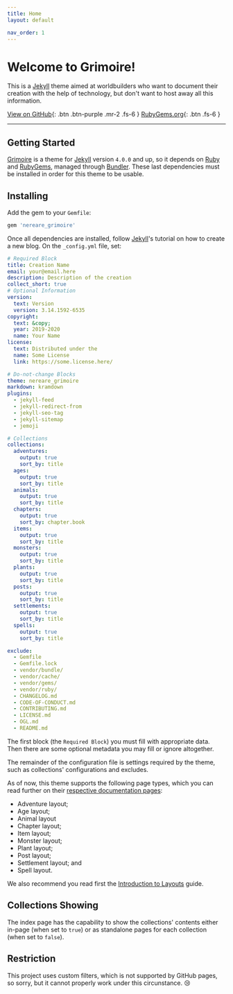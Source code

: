 ```yaml
---
title: Home
layout: default

nav_order: 1
---
```


# Welcome to Grimoire!

<p class="fs-6">This is a <a href="//jekyllrb.com">Jekyll</a> theme aimed at worldbuilders who want to document their creation with the help of technology, but don't want to host away all this information.</p>

[View on GitHub](https://github.com/Nereare/Grimoire){: .btn .btn-purple .mr-2 .fs-6 }
[RubyGems.org](https://rubygems.org/gems/nereare_grimoire){: .btn .fs-6 }

***

## Getting Started

[Grimoire] is a theme for [Jekyll] version `4.0.0` and up, so it depends on [Ruby] and [RubyGems], managed through [Bundler]. These last dependencies must be installed in order for this theme to be usable.

## Installing

Add the gem to your `Gemfile`:

```ruby
gem 'nereare_grimoire'
```

Once all dependencies are installed, follow [Jekyll]'s tutorial on how to create a new blog. On the `_config.yml` file, set:

```yaml
# Required Block
title: Creation Name
email: your@email.here
description: Description of the creation
collect_short: true
# Optional Information
version:
  text: Version
  version: 3.14.1592-6535
copyright:
  text: &copy;
  year: 2019-2020
  name: Your Name
license:
  text: Distributed under the
  name: Some License
  link: https://some.license.here/

# Do-not-change Blocks
theme: nereare_grimoire
markdown: kramdown
plugins:
  - jekyll-feed
  - jekyll-redirect-from
  - jekyll-seo-tag
  - jekyll-sitemap
  - jemoji

# Collections
collections:
  adventures:
    output: true
    sort_by: title
  ages:
    output: true
    sort_by: title
  animals:
    output: true
    sort_by: title
  chapters:
    output: true
    sort_by: chapter.book
  items:
    output: true
    sort_by: title
  monsters:
    output: true
    sort_by: title
  plants:
    output: true
    sort_by: title
  posts:
    output: true
    sort_by: title
  settlements:
    output: true
    sort_by: title
  spells:
    output: true
    sort_by: title

exclude:
  - Gemfile
  - Gemfile.lock
  - vendor/bundle/
  - vendor/cache/
  - vendor/gems/
  - vendor/ruby/
  - CHANGELOG.md
  - CODE-OF-CONDUCT.md
  - CONTRIBUTING.md
  - LICENSE.md
  - OGL.md
  - README.md
```

The first block (the `Required Block`) you must fill with appropriate data. Then there are some optional metadata you may fill or ignore altogether.

The remainder of the configuration file is settings required by the theme, such as collections' configurations and excludes.

As of now, this theme supports the following page types, which you can read further on their [respective documentation pages](layouts):

- Adventure layout;
- Age layout;
- Animal layout
- Chapter layout;
- Item layout;
- Monster layout;
- Plant layout;
- Post layout;
- Settlement layout; and
- Spell layout.

We also recommend you read first the [Introduction to Layouts](introduction) guide.

## Collections Showing

The index page has the capability to show the collections' contents either in-page (when set to `true`) or as standalone pages for each collection (when set to `false`).

## Restriction

This project uses custom filters, which is not supported by GitHub pages, so sorry, but it cannot properly work under this circunstance. :cry:

[Grimoire]: https://github.com/Nereare/Grimoire
[Jekyll]: https://jekyllrb.com/
[Ruby]: https://www.ruby-lang.org/
[RubyGems]: https://rubygems.org/
[Bundler]: https://bundler.io/
